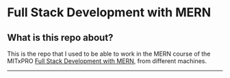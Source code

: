  # Full Stack Development with MERN

## What is this repo about?

This is the repo that I used to be able to work in the MERN course of the MITxPRO [Full Stack Development with MERN](https://xpro.mit.edu/programs/program-v1:xPRO+PCCx+R1), from different machines.

---

